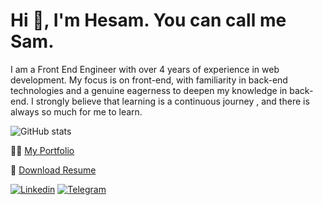 # Hi 👋, I'm **Hesam**. You can call me **Sam**.

I am a Front End Engineer with over 4 years of experience in web development. My focus is on
front-end, with familiarity in back-end technologies and a genuine eagerness to deepen my knowledge in
back-end.
I strongly believe that learning is a continuous journey , and there is always so much for me to learn.


![GitHub stats](https://github-readme-stats.vercel.app/api?username=hesamZandian&count_private=true&show_icons=false&include_all_commits=true&hide_title=true&theme=gruvbox&bg_color=0D1117&border_color=0D1117&text_color=ffffff)


👨‍💻 [My Portfolio](https://hesamzandian.dev)

📄 [Download Resume](https://drive.google.com/file/d/17bc6_X4GyflN-F1VAbuG6WjJ8NX4iaIR/view)

[![Linkedin](https://img.shields.io/badge/-LinkedIn-076678?style=flat&logo=Linkedin&logoColor=fbf1c7)](https://www.linkedin.com/in/hesam-zandian-98155a120/)
[![Telegram](https://img.shields.io/badge/-Telegram-076678?style=flat&logo=telegram&logoColor=fbf1c7)](https://telegram.me/hesam_zn/)
